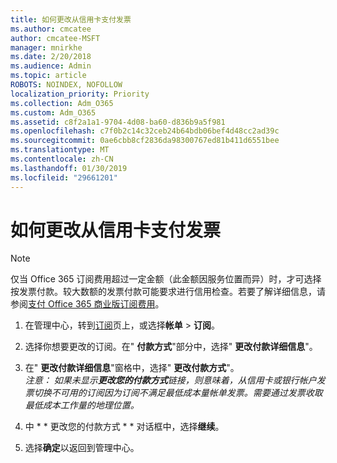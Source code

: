 ```yaml
---
title: 如何更改从信用卡支付发票
ms.author: cmcatee
author: cmcatee-MSFT
manager: mnirkhe
ms.date: 2/20/2018
ms.audience: Admin
ms.topic: article
ROBOTS: NOINDEX, NOFOLLOW
localization_priority: Priority
ms.collection: Adm_O365
ms.custom: Adm_O365
ms.assetid: c8f2a1a1-9704-4d08-ba60-d836b9a5f981
ms.openlocfilehash: c7f0b2c14c32ceb24b64bdb06bef4d48cc2ad39c
ms.sourcegitcommit: 0ae6cbb8cf2836da98300767ed81b411d6551bee
ms.translationtype: MT
ms.contentlocale: zh-CN
ms.lasthandoff: 01/30/2019
ms.locfileid: "29661201"
---
```

# <a name="how-do-i-change-from-credit-card-payments-to-invoice"></a>如何更改从信用卡支付发票

> [!NOTE]
> 仅当 Office 365 订阅费用超过一定金额（此金额因服务位置而异）时，才可选择按发票付款。较大数额的发票付款可能要求进行信用检查。若要了解详细信息，请参阅[支付 Office 365 商业版订阅费用](https://support.office.com/article/734f4aab-df2d-4e9b-8cb1-691910bde216)。 
  
1. 在管理中心，转到[订阅](https://go.microsoft.com/fwlink/p/?linkid=842054)页上，或选择**帐单** \> **订阅**。
    
2. 选择你想要更改的订阅。在" **付款方式**"部分中，选择" **更改付款详细信息**"。
    
3. 在" **更改付款详细信息**"窗格中，选择" **更改付款方式**"。
<br>*注意： 如果未显示**更改您的付款方式**链接，则意味着，从信用卡或银行帐户发票切换不可用的订阅因为订阅不满足最低成本量帐单发票。需要通过发票收取最低成本工作量的地理位置。*
  
4. 中 * * 更改您的付款方式 * * 对话框中，选择**继续**。
    
5. 选择**确定**以返回到管理中心。 
   